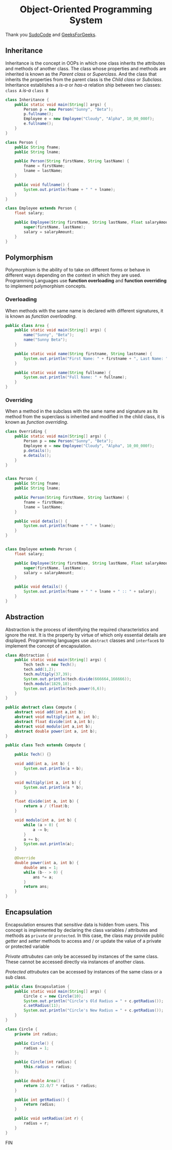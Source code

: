 <p align='center'>
  <h1 align='center'>Object-Oriented Programming System</h1>
</p>

Thank you [SudoCode](https://www.youtube.com/@sudocode) and [GeeksForGeeks](https://www.geeksforgeeks.org).

## Inheritance

Inheritance is the concept in OOPs in which one class inherits the attributes and methods of another class. The class whose properties and methods are inherited is known as the *Parent class* or *Superclass*. And the class that inherits the properties from the parent class is the *Child class* or *Subclass*. Inheritance establishes a *is-a*  or *has-a* relation ship between two classes: `class A` *is-a* `class B`

```java
class Inheritance {
	public static void main(String[] args) {
		Person p = new Person("Sunny", "Beta");
		p.fullname();
		Employee e = new Employee("Cloudy", "Alpha", 10_00_000f);
		e.fullname();
	}
}

class Person {
	public String fname;
	public String lname;

	public Person(String firstName, String lastName) {
		fname = firstName;
		lname = lastName;
	}

	public void fullname() {
		System.out.println(fname + " " + lname);
	}
}

class Employee extends Person {
	float salary;

	public Employee(String firstName, String lastName, Float salaryAmount) {
		super(firstName, lastName);
		salary = salaryAmount;
	}
}
```

## Polymorphism

Polymorphism is the ability of to take on different forms or behave in different ways depending on the context in which they are used. Programming Languages use **function overloading** and **function overriding** to implement polymorphism concepts.


### Overloading

When methods with the same name is declared with different signatures, it is known as *function overloading*.

```java
public class Area {
    public static void main(String[] args) {
        name("Sunny", "Beta");
        name("Sunny Beta");
    }

    public static void name(String firstname, String lastname) {
        System.out.println("First Name: " + firstname + ", Last Name: " + lastname);
    }

    public static void name(String fullname) {
        System.out.println("Full Name: " + fullname);
    }
}
```

### Overriding

When a method in the subclass with the same name and signature as its method from the superclass is inherited and modified in the child class, it is known as *function overriding*.

```java
class Overriding {
	public static void main(String[] args) {
		Person p = new Person("Sunny", "Beta");
		Employee e = new Employee("Cloudy", "Alpha", 10_00_000f);
		p.details();
		e.details();
	}
}


class Person {
	public String fname;
	public String lname;

	public Person(String firstName, String lastName) {
		fname = firstName;
		lname = lastName;
	}

	public void details() {
		System.out.println(fname + " " + lname);
	}
}


class Employee extends Person {
	float salary;

	public Employee(String firstName, String lastName, Float salaryAmount) {
		super(firstName, lastName);
		salary = salaryAmount;
	}

	public void details() {
		System.out.println(fname + " " + lname + " :: " + salary);
	}
}
```

## Abstraction

Abstraction is the process of identifying the required characteristics and ignore the rest. It is the property by virtue of which only essential details are displayed. Programming languages use `abstract` classes and `interface`s to implement the concept of encapsulation.


```java
class Abstraction {
	public static void main(String[] args) {
		Tech tech = new Tech();
		tech.add(1,2);
		tech.multiply(37,39);
		System.out.println(tech.divide(666664,166666));
		tech.modulo(1829,18);
		System.out.println(tech.power(6,6));
	}
}

public abstract class Compute {
	abstract void add(int a,int b);
	abstract void multiply(int a, int b);
	abstract float divide(int a,int b);
	abstract void modulo(int a,int b);
	abstract double power(int a, int b);
}

public class Tech extends Compute {

	public Tech() {}

	void add(int a, int b) {
		System.out.println(a + b);
	}

	void multiply(int a, int b) {
		System.out.println(a * b);
	}

	float divide(int a, int b) {
		return a / (float)b;
	}

	void modulo(int a, int b) {
		while (a > 0) {
			a -= b;
		}
		a += b;
		System.out.println(a);
	}

	@Override
	double power(int a, int b) {
		double ans = 1;
		while (b-- > 0) {
			ans *= a;
		}
		return ans;
	}
}
```


## Encapsulation

Encapsulation ensures that *sensitive* data is hidden from users. This concept is implemented by declaring the class variables  / attributes and methods as `private` or `protected`. In this case, the class may provide public *getter* and *setter* methods to access and / or update the value of a private or protected variable

*Private attrubutes* can only be accessed by instances of the same class. These cannot be accessed directly via instances of another class.

*Protected attrubutes* can be accessed by instances of the same class or a sub class.


```java
public class Encapsulation {
	public static void main(String[] args) {
		Circle c = new Circle(10);
		System.out.println("Circle's Old Radius = " + c.getRadius());
		c.setRadius(11);
		System.out.println("Circle's New Radius = " + c.getRadius());
	}
}

class Circle {
	private int radius;

	public Circle() {
		radius = 1;
	};

	public Circle(int radius) {
		this.radius = radius;
	};

	public double Area() {
		return 22.0/7 * radius * radius;
	}

	public int getRadius() {
		return radius;
	}

	public void setRadius(int r) {
		radius = r;
	}
}
```

FIN
